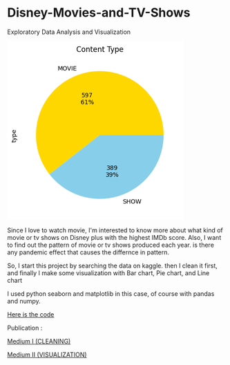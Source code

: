 # Disney-Movies-and-TV-Shows
Exploratory Data Analysis and Visualization

![image](https://github.com/dewikinasih/Disney-Movies-and-TV-Shows/blob/f8c5554342338238e2c4150867e843c13a63164d/1.png)

Since I love to watch movie, I'm interested to know more about what kind of movie or tv shows on Disney plus with the highest IMDb score. Also, I want to find out the pattern of movie or tv shows produced each year. is there any pandemic effect that causes the differnce in pattern.

So, I start this project by searching the data on kaggle. then I clean it first, and finally I make some visualization with Bar chart, Pie chart, and Line chart

I used python seaborn and matplotlib in this case, of course with pandas and numpy.

[Here is the code](https://github.com/dewikinasih/Disney-Movies-and-TV-Shows/blob/371e02e85da40db8923bd03ba3c959d66876dfa8/disneyplus.ipynb)

Publication : 

[Medium I (CLEANING)](https://dewikinasih.medium.com/visualization-of-disney-movies-and-tv-show-dataset-using-python-part-1-data-cleaning-e902a749b1b5)

[Medium II (VISUALIZATION)](https://dewikinasih.medium.com/visualization-of-disney-movies-and-tv-show-dataset-using-python-part-2-73e465ad9487)
